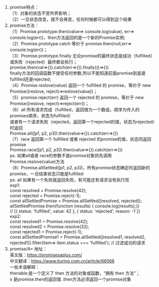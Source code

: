 1. promise特点：<br />
    （1）对象的状态不受外界影响；<br />
    （2）一旦状态改变，就不会再变，任何时候都可以得到这个结果<br />
2. promise方法：<br />
    （1）Promise.prototype.then(value=> console.log(value), err=> console.log(err))，then方法返回的是一个新的Promise实例;<br />
    （2）Promise.prototype.catch 等价于 promise.then(null,err=> console.log(err))；<br />
    （3）Promise.prototype.finally 无论promise的最终状态是成功（fulfilled）或失败（rejected）最终都会执行；<br />
            promise.then(val=>{}).catch(err=>{}).finally(()=>{})<br />
            finally方法的回调函数不接受任何参数,所以不能知道前面promise到底是fulfilled还是rejected;<br />
    （4）Promise.reslove(value) 返回一个 fulfilled 的 promise，等价于 new Promise((reslove, reject)=>reslove(value))；<br />
    （5）promise.reject(err) 返回一个 rejected 的 promise，等价于 new Promise((reslove, reject)=>reject(err))；<br />
    （6）all 所有请求完成（fulfilled，返回值为一个数组，顺序为传入的promises顺序，状态为fulfilled）<br />
            或者有一个请求失败（rejected，返回第一个rejected的值，状态为rejected）时返回<br />
            Promise.all([p1, p2, p3]).then(value=>{}).catch(err=>{})<br />
    （7）race 返回第一个 fulfilled 或者 rejected 的promise的值，状态同返回promise<br />
            Promise.race([p1, p2, p3]).then(value=>{}).catch(err=>{})<br />
            ps. 如果all或者 race的参数不是promise对象则先调用 Promise.reslove(value)方法<br />
    （8）Promise.allSettled([p1, p2, p3])，所有promise状态确定时返回新的promise，一旦结束状态只能是fulfilled<br />
            ps. all 如果有一个失败就返回失败，有可能还有请求没有执行完<br />
            exp1:<br />
            const resolved = Promise.resolve(42);<br />
            const rejected = Promise.reject(-1);<br />
            const allSettledPromise = Promise.allSettled([resolved, rejected]);<br />
            allSettledPromise.then(function (results) {   console.log(results);})<br />
            // [{ status: 'fulfilled', value: 42 }, { status: 'rejected', reason: -1 }]<br />
            exp2:<br />
            const resolved1 = Promise.resolve(42);<br />
            const resolved2 = Promise.resolve(32);<br />
            const rejected1 = Promise.reject(-1);<br />
            const allSettledPromise1 = Promise.allSettled([resolved1, resolved2, rejected1]).filter(item=> item.status === 'fulfilled'); // 过滤成功的请求<br />
3. promise/A+ 地址：<br />
    英文版：https://promisesaplus.com/  <br />
    中文翻译：https://www.ituring.com.cn/article/66566<br />
    一些术语解释：<br />
     thenable:是一个定义了 then 方法的对象或函数，“拥有 then 方法”；<br />
     x 是promise.then的返回值 .then方法必须返回一个promise对象<br />
